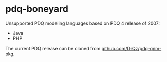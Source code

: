 # pdq-boneyard

Unsupported PDQ modeling languages based on PDQ 4 release of 2007:

* Java
* PHP


The current PDQ release can be cloned from [github.com/DrQz/pdq-qnm-pkg](https://github.com/DrQz/pdq-qnm-pkg).

